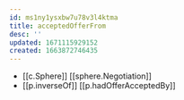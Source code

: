 ```yaml
---
id: ms1ny1ysxbw7u78v3l4ktma
title: acceptedOfferFrom
desc: ''
updated: 1671115929152
created: 1663872746435
---
```


- [[c.Sphere]] [[sphere.Negotiation]]
- [[p.inverseOf]] [[p.hadOfferAcceptedBy]]